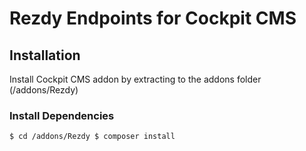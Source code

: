 # Rezdy Endpoints for Cockpit CMS

## Installation
Install Cockpit CMS addon by extracting to the addons folder (/addons/Rezdy)

### Install Dependencies

`
$ cd /addons/Rezdy
$ composer install
`